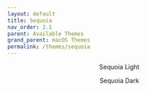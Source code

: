 ```yaml
---
layout: default
title: Sequoia
nav_order: 2.1
parent: Available Themes
grand_parent: macOS Themes
permalink: /themes/sequoia
---
```


<p align="center">Sequoia Light</p>
<p align="center">Sequoia Dark</p>